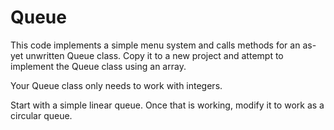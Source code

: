 # Queue #

This code implements a simple menu system and calls methods for an as-yet unwritten Queue class. Copy it to a new project and attempt to implement the Queue class using an array.

Your Queue class only needs to work with integers.

Start with a simple linear queue. Once that is working, modify it to work as a circular queue.

